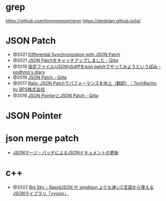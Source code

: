 # grep
https://github.com/tomnomnom/gron
https://stedolan.github.io/jq/

# JSON Patch
- @2021 [Differential Synchronization with JSON Patch](https://saswat.dev/differential-synchronization-with-json-patch/)
- @2021 [JSON Patchをキャッチアップしました - Qiita](https://qiita.com/zhang_yid/items/31358f9b2922165ce78d)
- @2019 [設定ファイル(JSON)のdiffをjson patchでやってみようという試み - podhmo's diary](https://pod.hatenablog.com/entry/2019/01/30/210209)
- @2019 [JSON Patch - Qiita](https://qiita.com/syantien/items/b3d6dfe8634713c61d33)
- @2017 [Rails: JSON Patchでパフォーマンスを向上（翻訳）｜TechRacho by BPS株式会社](https://techracho.bpsinc.jp/hachi8833/2017_12_11/49065)
- @2016 [JSON PointerとJSON Patch - Qiita](https://qiita.com/taknuki/items/76d2fda912443b6854a4)

# JSON Pointer

# json merge patch
- [JSONマージ・パッチによるJSONドキュメントの更新](https://docs.oracle.com/cd/F19136_01/adjsn/updating-json-document-json-merge-patch.html)

# c++
- @2022 [Big Sky :: RapidJSON や simdjson よりも速いC言語から使えるJSONライブラリ「yyjson」](https://mattn.kaoriya.net/software/lang/c/20220320234556.htm)
